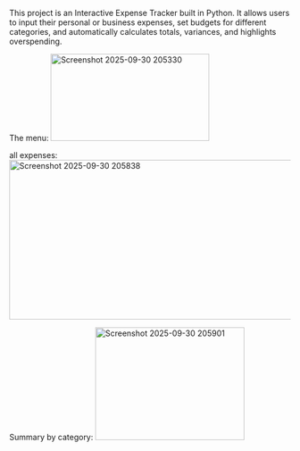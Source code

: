 This project is an Interactive Expense Tracker built in Python. It allows users to input their personal or business expenses, set budgets for different categories, and automatically calculates totals, variances, and highlights overspending.

The menu: 
<img width="284" height="156" alt="Screenshot 2025-09-30 205330" src="https://github.com/user-attachments/assets/7dbd3959-0071-45c6-b86a-b0bf7af331b3" />

all expenses:
<img width="574" height="286" alt="Screenshot 2025-09-30 205838" src="https://github.com/user-attachments/assets/589cc964-cadc-4416-9c86-73477aaeac97" />

Summary by category: 
<img width="267" height="202" alt="Screenshot 2025-09-30 205901" src="https://github.com/user-attachments/assets/691ad339-583c-4ee4-81d9-7366026de607" />

